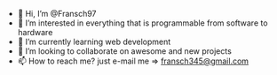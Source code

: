 - 👋 Hi, I’m @Fransch97
- 👀 I’m interested in everything that is programmable from software to hardware
- 🌱 I’m currently learning web development
- 💞️ I’m looking to collaborate on awesome and new projects
- 📫 How to reach me? just e-mail me => fransch345@gmail.com 

<!---
Fransch97/Fransch97 is a ✨ special ✨ repository because its `README.md` (this file) appears on your GitHub profile.
You can click the Preview link to take a look at your changes.
--->
